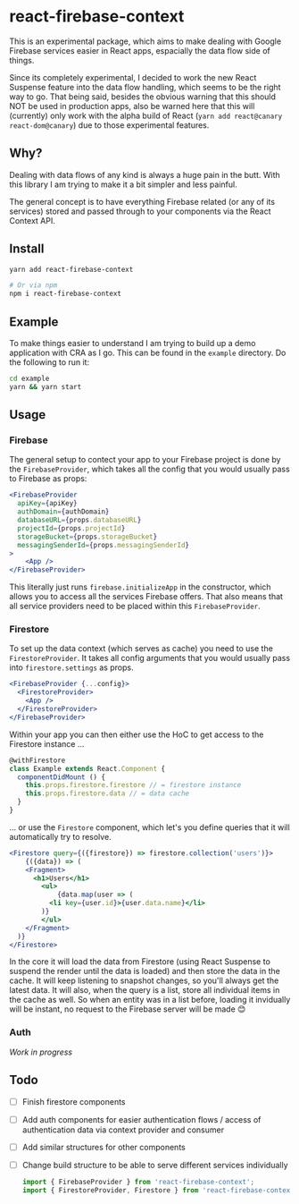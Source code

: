 # react-firebase-context

This is an experimental package, which aims to make dealing with Google Firebase services easier in React apps, espacially the data flow side of things.

Since its completely experimental, I decided to work the new React Suspense feature into the data flow handling, which seems to be the right way to go. That being said, besides the obvious warning that this should NOT be used in production apps, also be warned here that this will (currently) only work with the alpha build of React (`yarn add react@canary react-dom@canary`) due to those experimental features.

## Why?

Dealing with data flows of any kind is always a huge pain in the butt. With this library I am trying to make it a bit simpler and less painful.

The general concept is to have everything Firebase related (or any of its services) stored and passed through to your components via the React Context API.

## Install

```bash
yarn add react-firebase-context

# Or via npm
npm i react-firebase-context
```

## Example

To make things easier to understand I am trying to build up a demo application with CRA as I go. This can be found in the `example` directory. Do the following to run it:

```bash
cd example
yarn && yarn start
```

## Usage

### Firebase

The general setup to contect your app to your Firebase project is done by the `FirebaseProvider`, which takes all the config that you would usually pass to Firebase as props:

```jsx
<FirebaseProvider 
  apiKey={apiKey}
  authDomain={authDomain}
  databaseURL={props.databaseURL}
  projectId={props.projectId}
  storageBucket={props.storageBucket}
  messagingSenderId={props.messagingSenderId}
>
	<App />
</FirebaseProvider>
```

This literally just runs `firebase.initializeApp` in the constructor, which allows you to access all the services Firebase offers. That also means that all service providers need to be placed within this `FirebaseProvider`.

### Firestore

To set up the data context (which serves as cache) you need to use the `FirestoreProvider`. It takes all config arguments that you would usually pass into `firestore.settings` as props.

```jsx
<FirebaseProvider {...config}>
  <FirestoreProvider>
    <App />
  </FirestoreProvider>
</FirebaseProvider>
```

Within your app you can then either use the HoC to get access to the Firestore instance ...

```jsx
@withFirestore
class Example extends React.Component {
  componentDidMount () {
    this.props.firestore.firestore // = firestore instance
    this.props.firestore.data // = data cache
  }
}
```

… or use the `Firestore` component, which let's you define queries that it will automatically try to resolve.

```jsx
<Firestore query={({firestore}) => firestore.collection('users')}>
	{({data}) => (
  	<Fragment>
      <h1>Users</h1>
    	<ul>
    		{data.map(user => (
          <li key={user.id}>{user.data.name}</li>
        )}
    	</ul>
    </Fragment>
  )}
</Firestore>
```

In the core it will load the data from Firestore (using React Suspense to suspend the render until the data is loaded) and then store the data in the cache. It will keep listening to snapshot changes, so you'll always get the latest data. It will also, when the query is a list, store all individual items in the cache as well. So when an entity was in a list before, loading it invidually will be instant, no request to the Firebase server will be made 😊

### Auth

_Work in progress_

## Todo

- [ ] Finish firestore components

- [ ] Add auth components for easier authentication flows / access of authentication data via context provider and consumer

- [ ] Add similar structures for other components

- [ ] Change build structure to be able to serve different services individually

  ```js
  import { FirebaseProvider } from 'react-firebase-context';
  import { FirestoreProvider, Firestore } from 'react-firebase-context/firestore';
  ```
